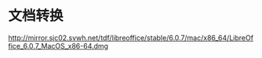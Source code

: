 # 文档转换



http://mirror.sjc02.svwh.net/tdf/libreoffice/stable/6.0.7/mac/x86_64/LibreOffice_6.0.7_MacOS_x86-64.dmg